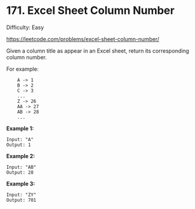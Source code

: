 # 171. Excel Sheet Column Number

Difficulty: Easy

https://leetcode.com/problems/excel-sheet-column-number/

Given a column title as appear in an Excel sheet, return its corresponding column number.

For example:
```
    A -> 1
    B -> 2
    C -> 3
    ...
    Z -> 26
    AA -> 27
    AB -> 28 
    ...
```

**Example 1:**
```
Input: "A"
Output: 1
```

**Example 2:**
```
Input: "AB"
Output: 28
```

**Example 3:**
```
Input: "ZY"
Output: 701
```

